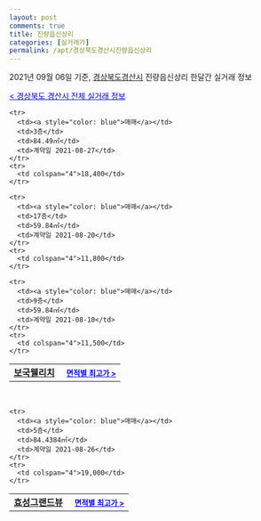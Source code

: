 ```yaml
---
layout: post
comments: true
title: 진량읍신상리
categories: [실거래가]
permalink: /apt/경상북도경산시진량읍신상리
---
```


2021년 09월 06일 기준, <a href="/apt/경상북도경산시">경상북도경산시</a> 진량읍신상리 한달간 실거래 정보

<a style="color: blue;" href="/apt/경상북도경산시">< 경상북도 경산시 전체 실거래 정보</a>
<!---- start ---->
<table>
  <tr>
    <td colspan="4" style="font-weight: bold;"><a href="/apt/경상북도경산시진량읍신상리보국웰리치">보국웰리치</a> &nbsp;&nbsp;&nbsp; <a style="color: blue; font-size: smaller;" href="/apt/경상북도경산시진량읍신상리보국웰리치">면적별 최고가 ></a></td>
  </tr>
    
    <tr>
      <td><a style="color: blue">매매</a></td>
      <td>3층</td>
      <td>84.49㎡</td>
      <td>계약일 2021-08-27</td>
    </tr>
    <tr>
      <td colspan="4">18,400</td>
    </tr>
      
    <tr>
      <td><a style="color: blue">매매</a></td>
      <td>17층</td>
      <td>59.84㎡</td>
      <td>계약일 2021-08-20</td>
    </tr>
    <tr>
      <td colspan="4">11,800</td>
    </tr>
      
    <tr>
      <td><a style="color: blue">매매</a></td>
      <td>9층</td>
      <td>59.84㎡</td>
      <td>계약일 2021-08-10</td>
    </tr>
    <tr>
      <td colspan="4">11,500</td>
    </tr>
      
</table>
<br>
<table>
  <tr>
    <td colspan="4" style="font-weight: bold;"><a href="/apt/경상북도경산시진량읍신상리효성그랜드뷰">효성그랜드뷰</a> &nbsp;&nbsp;&nbsp; <a style="color: blue; font-size: smaller;" href="/apt/경상북도경산시진량읍신상리효성그랜드뷰">면적별 최고가 ></a></td>
  </tr>
    
    <tr>
      <td><a style="color: blue">매매</a></td>
      <td>5층</td>
      <td>84.4384㎡</td>
      <td>계약일 2021-08-26</td>
    </tr>
    <tr>
      <td colspan="4">19,000</td>
    </tr>
      
</table>
<!---- end ---->
    